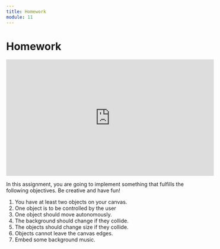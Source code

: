 ```yaml
---
title: Homework
module: 11
---
```


# Homework

<iframe width="560" height="315" src="https://www.youtube.com/embed/ImyJjyghjP8" frameborder="0" allow="accelerometer; autoplay; encrypted-media; gyroscope; picture-in-picture" allowfullscreen></iframe>

In this assignment, you are going to implement something that fulfills the following objectives. Be creative and have fun!

1. You have at least two objects on your canvas.
2. One object is to be controlled by the user
3. One object should move autonomously.
4. The background should change if they collide.
5. The objects should change size if they collide.
6. Objects cannot leave the canvas edges.
7. Embed some background music.
